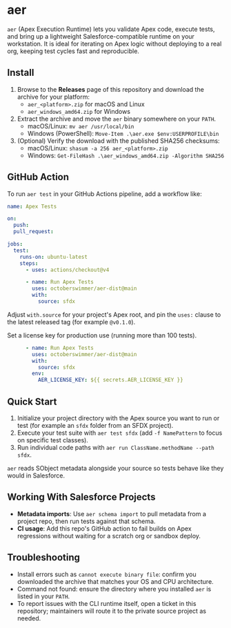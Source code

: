 # aer

`aer` (Apex Execution Runtime) lets you validate Apex code, execute tests, and
bring up a lightweight Salesforce-compatible runtime on your workstation. It is
ideal for iterating on Apex logic without deploying to a real org, keeping test
cycles fast and reproducible.

## Install

1. Browse to the **Releases** page of this repository and download the archive
   for your platform:
   - `aer_<platform>.zip` for macOS and Linux
   - `aer_windows_amd64.zip` for Windows
2. Extract the archive and move the `aer` binary somewhere on your `PATH`.
   - macOS/Linux: `mv aer /usr/local/bin`
   - Windows (PowerShell): `Move-Item .\aer.exe $env:USERPROFILE\bin`
3. (Optional) Verify the download with the published SHA256 checksums:
   - macOS/Linux: `shasum -a 256 aer_<platform>.zip`
   - Windows: `Get-FileHash .\aer_windows_amd64.zip -Algorithm SHA256`

## GitHub Action

To run `aer test` in your GitHub Actions pipeline, add a workflow like:

```yaml
name: Apex Tests

on:
  push:
  pull_request:

jobs:
  test:
    runs-on: ubuntu-latest
    steps:
      - uses: actions/checkout@v4

      - name: Run Apex Tests
        uses: octoberswimmer/aer-dist@main
        with:
          source: sfdx
```

Adjust `with.source` for your project's Apex root, and pin the `uses:` clause to the latest released tag (for example `@v0.1.0`).

Set a license key for production use (running more than 100 tests).

```yaml
      - name: Run Apex Tests
        uses: octoberswimmer/aer-dist@main
        with:
          source: sfdx
        env:
          AER_LICENSE_KEY: ${{ secrets.AER_LICENSE_KEY }}
```


## Quick Start

1. Initialize your project directory with the Apex source you want to run or
   test (for example an `sfdx` folder from an SFDX project).
2. Execute your test suite with `aer test sfdx` (add `-f NamePattern`
   to focus on specific test classes).
3. Run individual code paths with `aer run ClassName.methodName --path sfdx`.

`aer` reads SObject metadata alongside your source so tests behave like they
would in Salesforce.

## Working With Salesforce Projects

- **Metadata imports**: Use `aer schema import` to pull metadata from a project
  repo, then run tests against that schema.
- **CI usage**: Add this repo's GitHub action to fail builds on
  Apex regressions without waiting for a scratch org or sandbox deploy.

## Troubleshooting

- Install errors such as `cannot execute binary file`: confirm you downloaded
  the archive that matches your OS and CPU architecture.
- Command not found: ensure the directory where you installed `aer` is listed
  in your `PATH`.
- To report issues with the CLI runtime itself, open a ticket in this
  repository; maintainers will route it to the private source project as
  needed.

